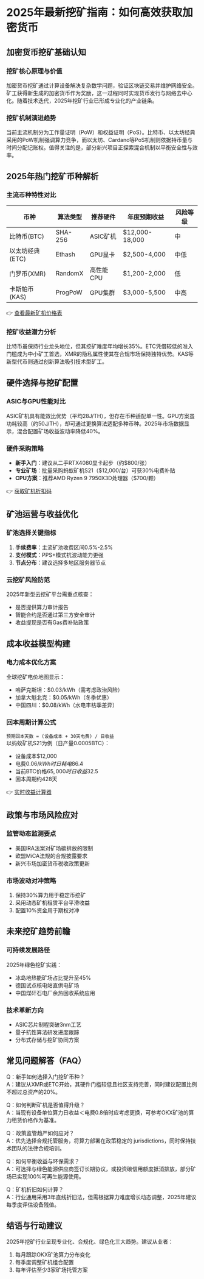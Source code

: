 # 2025年最新挖矿指南：如何高效获取加密货币

## 加密货币挖矿基础认知

### 挖矿核心原理与价值
加密货币挖矿通过计算设备解决复杂数学问题，验证区块链交易并维护网络安全。矿工获得新生成的加密货币作为奖励，这一过程同时实现货币发行与网络去中心化。随着技术迭代，2025年挖矿行业已形成专业化的产业链条。

### 挖矿机制演进趋势
当前主流机制分为工作量证明（PoW）和权益证明（PoS）。比特币、以太坊经典采用的PoW机制强调算力竞争，而以太坊、Cardano等PoS机制则依据持币量与时间分配记账权。值得关注的是，部分新兴项目正探索混合机制以平衡安全性与效率。

## 2025年热门挖矿币种解析

### 主流币种特性对比
| 币种 | 算法类型 | 推荐硬件 | 年度预期收益 | 风险等级 |
|------|----------|----------|--------------|----------|
| 比特币(BTC) | SHA-256 | ASIC矿机 | $12,000-18,000 | 中 |
| 以太坊经典(ETC) | Ethash | GPU显卡 | $2,500-4,000 | 中低 |
| 门罗币(XMR) | RandomX | 高性能CPU | $1,200-2,000 | 低 |
| 卡斯帕币(KAS) | ProgPoW | GPU集群 | $3,000-5,500 | 中高 |

👉 [查看最新矿机价格表](https://bit.ly/okx_welcome)

### 挖矿收益潜力分析
比特币虽保持行业龙头地位，但其挖矿难度年均增长35%。ETC凭借较低的准入门槛成为中小矿工首选，XMR的隐私属性使其在合规市场保持独特优势。KAS等新型代币则通过创新算法吸引技术型矿工。

## 硬件选择与挖矿配置

### ASIC与GPU性能对比
ASIC矿机具有能效比优势（平均28J/TH），但存在币种适配单一性。GPU方案虽功耗较高（约50J/TH），却可通过更换算法适配多种币种。2025年市场数据显示，混合配置矿场收益波动率降低40%。

### 硬件采购策略
- **新手入门**：建议从二手RTX4080显卡起步（约$800/张）
- **专业矿场**：批量采购蚂蚁矿机S21（$12,000/台）可获30%电费补贴
- **CPU方案**：推荐AMD Ryzen 9 7950X3D处理器（$700/颗）

👉 [获取矿机折扣码](https://bit.ly/okx_welcome)

## 矿池运营与收益优化

### 矿池选择关键指标
1. **手续费率**：主流矿池收费区间0.5%-2.5%
2. **支付模式**：PPS+模式抗波动能力更强
3. **节点分布**：建议选择多地区服务器节点

### 云挖矿风险防范
2025年新型云挖矿平台需重点核查：
- 是否提供算力审计报告
- 智能合约是否通过第三方安全审计
- 收益提现是否有Gas费补贴政策

## 成本收益模型构建

### 电力成本优化方案
全球挖矿电价地图显示：
- 哈萨克斯坦：$0.03/kWh（需考虑政治风险）
- 加拿大魁北克：$0.05/kWh（冬季优惠）
- 中国四川：$0.08/kWh（水电丰枯季差异）

### 回本周期计算公式
`预期回本天数 = (设备成本 + 30天电费) / 日收益`  
以蚂蚁矿机S21为例（日产量0.0005BTC）：
- 设备成本$12,000
- 电费$0.06/kWh时日耗电$86.4
- 当前BTC价格$65,000时日收益$32.5
- 回本周期约428天

👉 [实时收益计算器](https://bit.ly/okx_welcome)

## 政策与市场风险应对

### 监管动态监测要点
- 美国IRA法案对矿场碳排放的限制
- 欧盟MiCA法规的合规披露要求
- 新兴市场加密货币税收政策更新

### 市场波动对冲策略
1. 保持30%算力用于稳定币挖矿
2. 采用动态矿机租赁平台平滑收益
3. 配置10%资金用于期权对冲

## 未来挖矿趋势前瞻

### 可持续发展路径
2025年绿色挖矿实践：
- 冰岛地热能矿场占比提升至45%
- 德国试点核电站直供电矿场
- 中国煤矸石电厂余热回收系统应用

### 技术革新方向
- ASIC芯片制程突破3nm工艺
- 量子抗性算法研发进度跟踪
- 分布式存储与挖矿协同方案

## 常见问题解答（FAQ）

Q：新手如何选择入门挖矿币种？  
A：建议从XMR或ETC开始，其硬件门槛较低且社区支持完善，同时建议配置比例不超过总资产的20%。

Q：如何判断矿机是否值得升级？  
A：当现有设备单位算力日收益＜电费0.8倍时应考虑更换，可参考OKX矿池的算力租赁价格作为基准。

Q：政策监管趋严如何应对？  
A：优先选择合规托管服务，将算力部署在政策稳定的 jurisdictions，同时保持技术团队的法律合规培训。

Q：如何平衡收益与环保需求？  
A：可选择与绿色能源供应商签订长期协议，或投资碳信用额度抵消排放，部分矿场已实现100%可再生能源使用。

Q：矿机折旧如何计算？  
A：行业通用采用3年直线折旧法，但需根据算力难度增长动态调整，2025年建议每季度评估设备残值。

## 结语与行动建议

2025年挖矿行业呈现专业化、合规化、绿色化三大趋势。建议从业者：
1. 每月跟踪OKX矿池算力分布变化
2. 每季度调整矿机组合配置
3. 每年评估至少3家矿场托管方案
